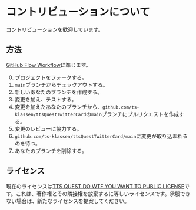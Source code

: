 # コントリビューションについて

コントリビューションを歓迎しています。

## 方法

[GitHub Flow Workflow](https://guides.github.com/introduction/flow/)に準じます。

0. プロジェクトをフォークする。
1. `main`ブランチからチェックアウトする。
2. 新しいあなたのブランチを作成する。
3. 変更を加え、テストする。
4. 変更を加えたあなたのブランチから、`github.com/ts-klassen/ttsQuestTwitterCard`の`main`ブランチにプルリクエストを作成する。
5. 変更のレビューに協力する。
6. `github.com/ts-klassen/ttsQuestTwitterCard/main`に変更が取り込まれるのを待つ。
7. あなたのブランチを削除する。

## ライセンス

現在のライセンスは[TTS QUEST DO WTF YOU WANT TO PUBLIC LICENSE](https://github.com/ts-klassen/TTS-QUEST-DO-WTF-YOU-WANT-TO-PUBLIC-LICENSE/blob/main/LICENSE)です。これは、著作権とその隣接権を放棄するに等しいライセンスです。承服できない場合は、新たなライセンスを提案してください。

